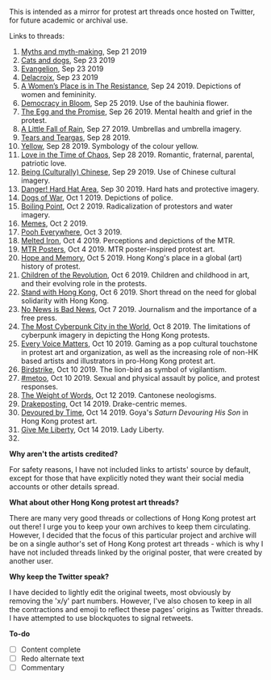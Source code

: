 This is intended as a mirror for protest art threads once hosted on Twitter, for future academic or archival use.

Links to threads:

1. [Myths and myth-making](https://cwylo.github.io/hkprotestart/thread1), Sep 21 2019
2. [Cats and dogs](https://cwylo.github.io/hkprotestart/thread2), Sep 23 2019
3. [Evangelion](https://cwylo.github.io/hkprotestart/thread3), Sep 23 2019
4. [Delacroix](https://cwylo.github.io/hkprotestart/thread4), Sep 23 2019
5. [A Women’s Place is in The Resistance](https://cwylo.github.io/hkprotestart/thread5), Sep 24 2019. Depictions of women and femininity.
6. [Democracy in Bloom](https://cwylo.github.io/hkprotestart/thread6), Sep 25 2019. Use of the bauhinia flower.
7. [The Egg and the Promise](https://cwylo.github.io/hkprotestart/thread7), Sep 26 2019. Mental health and grief in the protest.
8. [A Little Fall of Rain](https://cwylo.github.io/hkprotestart/thread8), Sep 27 2019. Umbrellas and umbrella imagery.
9. [Tears and Teargas](https://cwylo.github.io/hkprotestart/thread9), Sep 28 2019.
10. [Yellow](https://cwylo.github.io/hkprotestart/thread10), Sep 28 2019. Symbology of the colour yellow.
11. [Love in the Time of Chaos](https://cwylo.github.io/hkprotestart/thread11), Sep 28 2019. Romantic, fraternal, parental, patriotic love.
12. [Being (Culturally) Chinese](https://cwylo.github.io/hkprotestart/thread12), Sep 29 2019. Use of Chinese cultural imagery.
13. [Danger! Hard Hat Area](https://cwylo.github.io/hkprotestart/thread13), Sep 30 2019. Hard hats and protective imagery.
14. [Dogs of War](https://cwylo.github.io/hkprotestart/thread14), Oct 1 2019. Depictions of police.
15. [Boiling Point](https://cwylo.github.io/hkprotestart/thread15), Oct 2 2019. Radicalization of protestors and water imagery.
16. [Memes](https://cwylo.github.io/hkprotestart/thread16), Oct 2 2019.
17. [Pooh Everywhere](https://cwylo.github.io/hkprotestart/thread17), Oct 3 2019.
18. [Melted Iron](https://cwylo.github.io/hkprotestart/thread18), Oct 4 2019. Perceptions and depictions of the MTR.
19. [MTR Posters](https://cwylo.github.io/hkprotestart/thread19), Oct 4 2019. MTR poster-inspired protest art.
20. [Hope and Memory](https://cwylo.github.io/hkprotestart/thread20), Oct 5 2019. Hong Kong's place in a global (art) history of protest.
21. [Children of the Revolution](https://cwylo.github.io/hkprotestart/thread21), Oct 6 2019. Children and childhood in art, and their evolving role in the protests.
22. [Stand with Hong Kong](https://cwylo.github.io/hkprotestart/thread22), Oct 6 2019. Short thread on the need for global solidarity with Hong Kong.
23. [No News is Bad News](https://cwylo.github.io/hkprotestart/thread23), Oct 7 2019. Journalism and the importance of a free press.
24. [The Most Cyberpunk City in the World](https://cwylo.github.io/hkprotestart/thread24), Oct 8 2019. The limitations of cyberpunk imagery in depicting the Hong Kong protests.
25. [Every Voice Matters](https://cwylo.github.io/hkprotestart/thread25), Oct 10 2019. Gaming as a pop cultural touchstone in protest art and organization, as well as the increasing role of non-HK based artists and illustrators in pro-Hong Kong protest art.
26. [Birdstrike](https://cwylo.github.io/hkprotestart/thread26), Oct 10 2019. The lion-bird as symbol of vigilantism.
27. [#metoo](https://cwylo.github.io/hkprotestart/thread27), Oct 10 2019. Sexual and physical assault by police, and protest responses.
28. [The Weight of Words](https://cwylo.github.io/hkprotestart/thread28), Oct 12 2019. Cantonese neologisms.
29. [Drakeposting](https://cwylo.github.io/hkprotestart/thread29), Oct 14 2019. Drake-centric memes.
30. [Devoured by Time](https://cwylo.github.io/hkprotestart/thread30), Oct 14 2019. Goya's *Saturn Devouring His Son* in Hong Kong protest art.
31. [Give Me Liberty](https://cwylo.github.io/hkprotestart/thread31), Oct 14 2019. Lady Liberty.
32. 

**Why aren't the artists credited?**

For safety reasons, I have not included links to artists' source by default, except for those that have explicitly noted they want their social media accounts or other details spread.

**What about other Hong Kong protest art threads?**

There are many very good threads or collections of Hong Kong protest art out there! I urge you to keep your own archives to keep them circulating. However, I decided that the focus of this particular project and archive will be on a single author's set of Hong Kong protest art threads - which is why I have not included threads linked by the original poster, that were created by another user.

**Why keep the Twitter speak?**

I have decided to lightly edit the original tweets, most obviously by removing the 'x/y' part numbers. However, I've also chosen to keep in all the contractions and emoji to reflect these pages' origins as Twitter threads. I have attempted to use blockquotes to signal retweets.

**To-do**

- [ ] Content complete
- [ ] Redo alternate text
- [ ] Commentary
